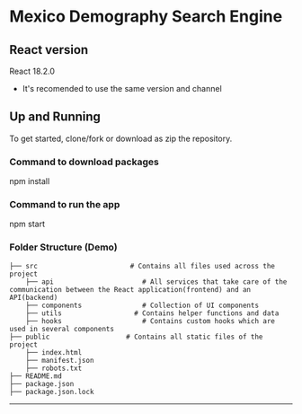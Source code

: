 # Mexico Demography Search Engine

## React version

React 18.2.0  

* It's recomended to use the same version and channel

## Up and Running

To get started, clone/fork or download as zip the repository.

### Command to download packages

  npm install

### Command to run the app

  npm start

### Folder Structure (Demo)

    ├── src                       # Contains all files used across the project  
        ├── api                      # All services that take care of the communication between the React application(frontend) and an API(backend)
        ├── components               # Collection of UI components
        ├── utils                  # Contains helper functions and data
        ├── hooks                    # Contains custom hooks which are used in several components         
    ├── public                   # Contains all static files of the project
        ├── index.html               
        ├── manifest.json            
        ├── robots.txt 
    ├── README.md   
    ├── package.json
    ├── package.json.lock

------
